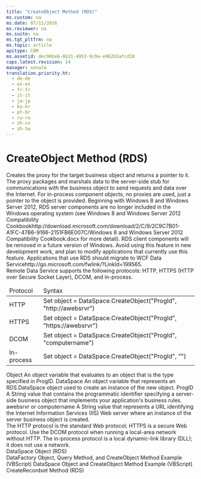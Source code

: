 ```yaml
---
title: "CreateObject Method (RDS)"
ms.custom: na
ms.date: 07/11/2016
ms.reviewer: na
ms.suite: na
ms.tgt_pltfrm: na
ms.topic: article
apitype: COM
ms.assetid: dec96be6-0b31-4953-9c9a-e962b5afcd18
caps.latest.revision: 14
manager: sonalm
translation.priority.ht: 
  - de-de
  - es-es
  - fr-fr
  - it-it
  - ja-jp
  - ko-kr
  - pt-br
  - ru-ru
  - zh-cn
  - zh-tw
---
```

# CreateObject Method (RDS)
<?xml version="1.0" encoding="utf-8"?>
<developerReferenceWithoutSyntaxDocument xmlns="http://ddue.schemas.microsoft.com/authoring/2003/5" xmlns:xlink="http://www.w3.org/1999/xlink" xmlns:xsi="http://www.w3.org/2001/XMLSchema-instance" xsi:schemaLocation="http://ddue.schemas.microsoft.com/authoring/2003/5 http://dduestorage.blob.core.windows.net/ddueschema/developer.xsd">
  <introduction>
    <para>Creates the proxy for the target business object and returns a pointer to it. The proxy packages and marshals data to the server-side stub for communications with the business object to send requests and data over the Internet. For in-process component objects, no proxies are used, just a pointer to the object is provided.</para>
    <alert class="important">
      <para>Beginning with Windows 8 and Windows Server 2012, RDS server components are no longer included in the Windows operating system (see Windows 8 and <externalLink><linkText>Windows Server 2012 Compatibility Cookbook</linkText><linkUri>http://download.microsoft.com/download/2/C/9/2C9C7B01-A1FC-47B6-9166-2151FB6E007C/Windows 8 and Windows Server 2012 Compatibility Cookbook.docx</linkUri></externalLink> for more detail). RDS client components will be removed in a future version of Windows. Avoid using this feature in new development work, and plan to modify applications that currently use this feature. Applications that use RDS should migrate to <externalLink><linkText>WCF Data Service</linkText><linkUri>http://go.microsoft.com/fwlink/?LinkId=199565</linkUri></externalLink>.</para>
    </alert>
  </introduction>
  <section>
    <title>Syntax</title>
    <content>
      <para>Remote Data Service supports the following protocols: HTTP, HTTPS (HTTP over Secure Socket Layer), DCOM, and in-process.</para>
      <table xmlns:caps="http://schemas.microsoft.com/build/caps/2013/11">
        <thead>
          <tr>
            <TD>
              <para>Protocol</para>
            </TD>
            <TD>
              <para>Syntax</para>
            </TD>
          </tr>
        </thead>
        <tbody>
          <tr>
            <TD>
              <para>HTTP</para>
            </TD>
            <TD>
              <para>Set object = DataSpace.CreateObject("ProgId", "http://awebsrvr")</para>
            </TD>
          </tr>
          <tr>
            <TD>
              <para>HTTPS</para>
            </TD>
            <TD>
              <para>Set object = DataSpace.CreateObject("ProgId", "https://awebsrvr")</para>
            </TD>
          </tr>
          <tr>
            <TD>
              <para>DCOM</para>
            </TD>
            <TD>
              <para>Set object = DataSpace.CreateObject("ProgId", "computername")</para>
            </TD>
          </tr>
          <tr>
            <TD>
              <para>In-process</para>
            </TD>
            <TD>
              <para>Set object = DataSpace.CreateObject("ProgId", "")</para>
            </TD>
          </tr>
        </tbody>
      </table>
    </content>
  </section>
  <section>
    <title>Parameters</title>
    <content>
      <definitionTable>
        <definedTerm>
          <legacyItalic>Object</legacyItalic>
        </definedTerm>
        <definition>
          <para>An object variable that evaluates to an object that is the type specified in <legacyItalic>ProgID</legacyItalic>.</para>
        </definition>
        <definedTerm>
          <legacyItalic>DataSpace</legacyItalic>
        </definedTerm>
        <definition>
          <para>An object variable that represents an <legacyLink xlink:href="9194bffa-5bdf-4dff-af86-f7158c23bfa7">RDS.DataSpace</legacyLink> object used to create an instance of the new object.</para>
        </definition>
        <definedTerm>
          <legacyItalic>ProgID</legacyItalic>
        </definedTerm>
        <definition>
          <para>A <languageKeyword>String</languageKeyword> value that contains the programmatic identifier specifying a server-side business object that implements your application's business rules.</para>
        </definition>
        <definedTerm>
          <legacyItalic>awebsrvr </legacyItalic>or <legacyItalic>computername</legacyItalic></definedTerm>
        <definition>
          <para>A <languageKeyword>String</languageKeyword> value that represents a URL identifying the Internet Information Services (IIS) Web server where an instance of the server business object is created.</para>
        </definition>
      </definitionTable>
    </content>
  </section>
  <languageReferenceRemarks>
    <content>
      <para>The <legacyItalic>HTTP protocol</legacyItalic> is the standard Web protocol; <legacyItalic>HTTPS</legacyItalic> is a secure Web protocol. Use the <legacyItalic>DCOM protocol</legacyItalic> when running a local-area network without HTTP. The <legacyItalic>in-process</legacyItalic> protocol is a local dynamic-link library (DLL); it does not use a network.</para>
    </content>
  </languageReferenceRemarks>
  <section>
    <title>Applies To</title>
    <content>
      <para>
        <link xlink:href="9194bffa-5bdf-4dff-af86-f7158c23bfa7">DataSpace Object (RDS)</link>
      </para>
    </content>
  </section>
  <relatedTopics>
<link xlink:href="b4e2844a-120a-4513-860b-f1b6e4b5dda4">DataFactory Object, Query Method, and CreateObject Method Example (VBScript)</link>
<link xlink:href="12b0e160-5e5c-441f-bed7-ac0bd061e003">DataSpace Object and CreateObject Method Example (VBScript)</link>
<link xlink:href="6840b1e5-c04d-4d3e-9dcc-42128c83492f">CreateRecordset Method (RDS)</link>
</relatedTopics>
</developerReferenceWithoutSyntaxDocument>